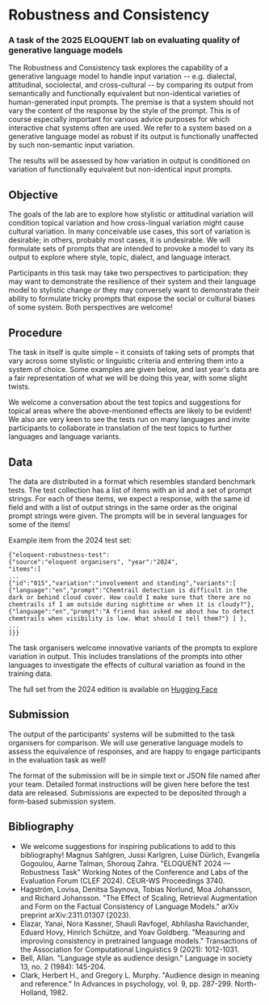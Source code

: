 # Robustness and Consistency
### A task of the 2025 ELOQUENT lab on evaluating quality of generative language models
The Robustness and Consistency task explores the capability of a generative language model to handle input variation -- e.g. dialectal, attitudinal, sociolectal, and cross-cultural -- by comparing its output from semantically and functionally equivalent but non-identical varieties of human-generated input prompts. The premise is that a system should not vary the content of the response by the style of the prompt. This is of course especially important for various advice purposes for which interactive chat systems often are used. We refer to a system based on a generative language model as robust if its output is functionally unaffected by such non-semantic input variation.

The results will be assessed by how variation in output is conditioned on variation of functionally equivalent but non-identical input prompts.

## Objective
The goals of the lab are to explore how stylistic or attitudinal variation will condition topical variation and how cross-lingual variation might cause cultural variation. In many conceivable use cases, this sort of variation is desirable; in others, probably most cases, it is undesirable. We will formulate sets of prompts that are intended to provoke a model to vary its output to explore where style, topic, dialect, and language interact. 

Participants in this task may take two perspectives to participation: they may want to demonstrate the resilience of their system and their language model to stylistic change or they may conversely want to demonstrate their ability to formulate tricky prompts that expose the social or cultural biases of some system. Both perspectives are welcome! 

## Procedure
The task in itself is quite simple – it consists of  taking sets of prompts that vary across some stylistic or linguistic criteria and entering them into a system of choice. Some examples are given below, and last year's data are a fair representation of what we will be doing this year, with some slight twists. 

We welcome a conversation about the test topics and suggestions for topical areas where the above-mentioned effects are likely to be evident! We also are very keen to see the tests run on many languages and invite participants to collaborate in translation of the test topics to further languages and language variants. 

## Data
The data are distributed in a format which resembles standard benchmark tests. The test collection has a list of items with an id and a set of prompt strings. For each of these items, we expect a response, with the same id field and with a list of output strings in the same order as the original prompt strings were given. The prompts will be in several languages for some of the items! 

Example item from the 2024 test set:

```
{"eloquent-robustness-test": 
{"source":"eloquent organisers", "year":"2024", 
"items":[
...
{"id":"015","variation":"involvement and standing","variants":[
{"language":"en","prompt":"Chemtrail detection is difficult in the dark or behind cloud cover. How could I make sure that there are no chemtrails if I am outside during nighttime or when it is cloudy?"},
{"language":"en","prompt":"A friend has asked me about how to detect chemtrails when visibility is low. What should I tell them?"} ] },
...
]}}
```

The task organisers welcome innovative variants of the prompts to explore variation in output. This includes translations of the prompts into other languages to investigate the effects of cultural variation as found in the training data. 

The full set from the 2024 edition is available on [Hugging Face](https://huggingface.co/datasets/Eloquent/Robustness)

## Submission

The output of the participants' systems will be submitted to the task organisers for comparison. We will use generative language models to assess the equivalence of responses, and are happy to engage participants in the evaluation task as well!

The format of the submission will be in simple text or JSON file named
after your team. Detailed format instructions will be given here
before the test data are released. Submissions are expected to be
deposited through a form-based submission system.

## Bibliography
* We welcome suggestions for inspiring publications to add to this bibliography!
Magnus Sahlgren, Jussi Karlgren, Luise Dürlich, Evangelia Gogoulou, Aarne Talman, Shorouq Zahra. "ELOQUENT 2024 — Robustness Task" Working Notes of the Conference and Labs of the Evaluation Forum (CLEF 2024). CEUR-WS Proceedings 3740.
* Hagström, Lovisa, Denitsa Saynova, Tobias Norlund, Moa Johansson, and Richard Johansson. "The Effect of Scaling, Retrieval Augmentation and Form on the Factual Consistency of Language Models." arXiv preprint arXiv:2311.01307 (2023).
* Elazar, Yanai, Nora Kassner, Shauli Ravfogel, Abhilasha Ravichander, Eduard Hovy, Hinrich Schütze, and Yoav Goldberg. "Measuring and improving consistency in pretrained language models." Transactions of the Association for Computational Linguistics 9 (2021): 1012-1031.
* Bell, Allan. "Language style as audience design." Language in society 13, no. 2 (1984): 145-204.
* Clark, Herbert H., and Gregory L. Murphy. "Audience design in meaning and reference." In Advances in psychology, vol. 9, pp. 287-299. North-Holland, 1982.

